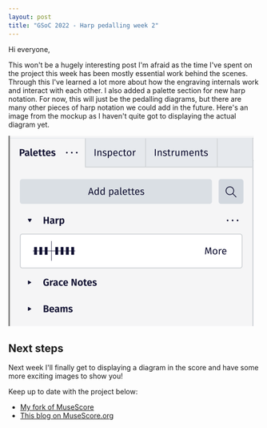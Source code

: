 ```yaml
---
layout: post
title: "GSoC 2022 - Harp pedalling week 2"
---
```


Hi everyone,

This won't be a hugely interesting post I'm afraid as the time I've spent on the project this week has been mostly essential work behind the scenes. Through this I've learned a lot more about how the engraving internals work and interact with each other.
I also added a palette section for new harp notation. For now, this will just be the pedalling diagrams, but there are many other pieces of harp notation we could add in the future. Here's an image from the mockup as I haven't quite got to displaying the actual diagram yet.

![Design mockup for the diagram in the inspector](/assets/img/palette-mockup.png)

## Next steps
Next week I'll finally get to displaying a diagram in the score and have some more exciting images to show you!

Keep up to date with the project below:
- [My fork of MuseScore](https://github.com/miiizen/musescore/tree/harp-pedalling)
- [This blog on MuseScore.org](https://musescore.org/en/user/3773138/blog)